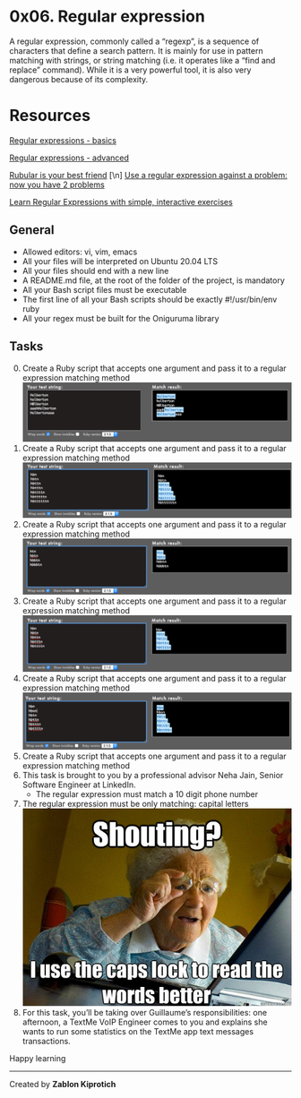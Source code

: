 # 0x06. Regular expression
A regular expression, commonly called a “regexp”, is a sequence of characters that define a search pattern.  It is mainly for use in pattern matching with strings, or string matching (i.e. it operates like a “find and replace” command). While it is a very powerful tool, it is also very dangerous because of its complexity.

# Resources
[Regular expressions - basics](https://www.slideshare.net/neha_jain/introducing-regular-expressions)

[Regular expressions - advanced](https://www.slideshare.net/neha_jain/advanced-regular-expressions-80296518)

[Rubular is your best friend](https://rubular.com/) [\n]
[Use a regular expression against a problem: now you have 2 problems](https://blog.codinghorror.com/regular-expressions-now-you-have-two-problems/)

[Learn Regular Expressions with simple, interactive exercises](https://regexone.com/)


## General
- Allowed editors: vi, vim, emacs
- All your files will be interpreted on Ubuntu 20.04 LTS
- All your files should end with a new line
- A README.md file, at the root of the folder of the project, is mandatory
- All your Bash script files must be executable
- The first line of all your Bash scripts should be exactly #!/usr/bin/env ruby
- All your regex must be built for the Oniguruma library

## Tasks
0. Create a Ruby script that accepts one argument and pass it to a regular expression matching method
![Alt text](image.png)
1. Create a Ruby script that accepts one argument and pass it to a regular expression matching method
![Alt text](image-1.png)
2. Create a Ruby script that accepts one argument and pass it to a regular expression matching method
![Alt text](image-2.png)
3. Create a Ruby script that accepts one argument and pass it to a regular expression matching method
![Alt text](image-3.png)
4. Create a Ruby script that accepts one argument and pass it to a regular expression matching method
![Alt text](image-4.png)
5. Create a Ruby script that accepts one argument and pass it to a regular expression matching method
6. This task is brought to you by a professional advisor Neha Jain, Senior Software Engineer at LinkedIn.
    - The regular expression must match a 10 digit phone number
7. The regular expression must be only matching: capital letters
![Alt text](image-5.png)
8. For this task, you’ll be taking over Guillaume’s responsibilities: one afternoon, a TextMe VoIP Engineer comes to you and explains she wants to run some statistics on the TextMe app text messages transactions.

Happy learning

----
Created by **Zablon Kiprotich**

